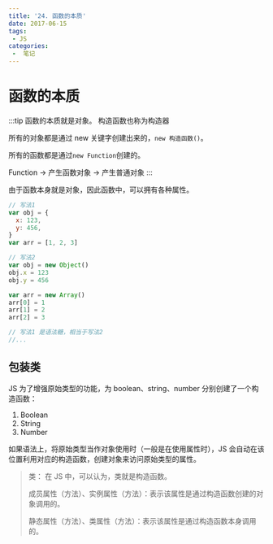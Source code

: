 ```yaml
---
title: '24. 函数的本质'
date: 2017-06-15
tags:
 - JS
categories:
 -  笔记
---
```


# 函数的本质

:::tip 函数的本质就是对象。
构造函数也称为构造器

所有的对象都是通过 new 关键字创建出来的，`new 构造函数()`。

所有的函数都是通过`new Function`创建的。

Function -> 产生函数对象 -> 产生普通对象
:::

由于函数本身就是对象，因此函数中，可以拥有各种属性。

```js
// 写法1
var obj = {
  x: 123,
  y: 456,
}
var arr = [1, 2, 3]

// 写法2
var obj = new Object()
obj.x = 123
obj.y = 456

var arr = new Array()
arr[0] = 1
arr[1] = 2
arr[2] = 3

// 写法1 是语法糖，相当于写法2
//...
```

## 包装类

JS 为了增强原始类型的功能，为 boolean、string、number 分别创建了一个构造函数：

1. Boolean
2. String
3. Number

如果语法上，将原始类型当作对象使用时（一般是在使用属性时），JS 会自动在该位置利用对应的构造函数，创建对象来访问原始类型的属性。

> 类： 在 JS 中，可以认为，类就是构造函数。
>
> 成员属性（方法）、实例属性（方法）：表示该属性是通过构造函数创建的对象调用的。
>
> 静态属性（方法）、类属性（方法）：表示该属性是通过构造函数本身调用的。
